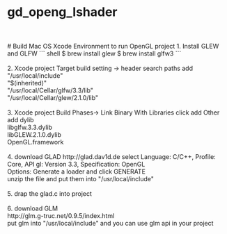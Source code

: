 # gd_openg_lshader
<br>
<br>
# Build Mac OS Xcode Environment to run OpenGL project
1. Install GLEW and GLFW
``` shell
$ brew install glew
$ brew install glfw3
```
<br>
<br>
2. Xcode project Target build setting -> header search paths add
<br>
"/usr/local/include"
<br>
"$(inherited)"
<br>
"/usr/local/Cellar/glfw/3.3/lib"
<br>
"/usr/local/Cellar/glew/2.1.0/lib"
<br>
<br>
3. Xcode project Build Phases-> Link Binary With Libraries click add Other
<br>
add dylib
<br>
libglfw.3.3.dylib
<br>
libGLEW.2.1.0.dylib
<br>
OpenGL.framework
<br>
<br>
4. download GLAD
http://glad.dav1d.de
select Language: C/C++, Profile: Core, API gl: Version 3.3, Specification: OpenGL
<br>
Options: Generate a loader and click GENERATE
<br>
unzip the file and put them into "/usr/local/include"
<br>
<br>
5. drap the glad.c into project
<br>
<br>
6. download GLM
<br>
http://glm.g-truc.net/0.9.5/index.html
<br>
put glm into "/usr/local/include" and you can use glm api in your project


